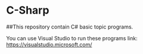 # C-Sharp
##This repository contain C# basic topic programs.

You can use Visual Studio to run these programs link: https://visualstudio.microsoft.com/

